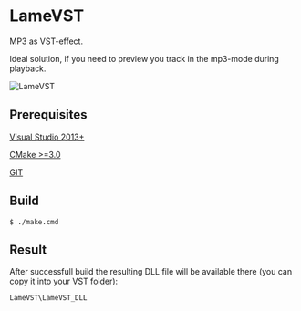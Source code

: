 # LameVST
MP3 as VST-effect. 

Ideal solution, if you need to preview you track in the mp3-mode during playback.

![LameVST](https://static.kvraudio.com/i/b/lamevst.png "LameVST")

## Prerequisites

[Visual Studio 2013+](https://www.visualstudio.com/downloads/download-visual-studio-vs)

[CMake >=3.0](https://cmake.org/download/)

[GIT](https://git-scm.com/download/win)

## Build

    $ ./make.cmd

## Result

After successfull build the resulting DLL file will be available there (you can copy it into your VST folder):
```
LameVST\LameVST_DLL
```

